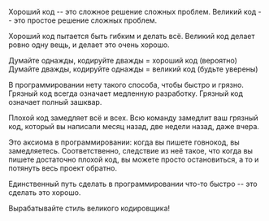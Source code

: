 Хороший код -- это сложное решение сложных проблем.
Великий код -- это простое решение сложных проблем.

Хороший код пытается быть гибким и делать всё.
Великий код делает ровно одну вещь, и делает это очень хорошо.

Думайте однажды, кодируйте дважды = хороший код (вероятно)
Думайте дважды, кодируйте однажды = великий код (будьте уверены)

В программировании нету такого способа, чтобы быстро и грязно.
Грязный код всегда означает медленную разработку.
Грязный код означает полный зашквар.

Плохой код замедляет всё и всех. Всю команду замедлит ваш грязный код,
который вы написали месяц назад, две недели назад, даже вчера.

Это аксиома в программировании: когда вы пишете говнокод, вы замедляетесь.
Соответственно, следствие из неё такое, что когда вы пишете достаточно плохой код, вы можете просто остановиться, а то и потянуть весь проект обратно.

Единственный путь сделать в программировании что-то быстро -- это сделать это хорошо.

Вырабатывайте стиль великого кодировщика!